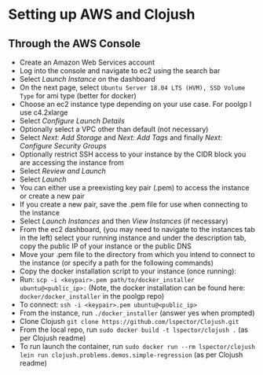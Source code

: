 # Setting up AWS and Clojush

## Through the AWS Console
- Create an Amazon Web Services account
- Log into the console and navigate to ec2 using the search bar
- Select _Launch Instance_ on the dashboard
- On the next page, select `Ubuntu Server 18.04 LTS (HVM), SSD Volume Type` for ami type (better for docker)
- Choose an ec2 instance type depending on your use case.  For poolgp I use c4.2xlarge
- Select _Configure Launch Details_
- Optionally select a VPC other than default (not necessary)
- Select _Next: Add Storage_ and _Next: Add Tags_ and finally _Next: Configure Security Groups_
- Optionally restrict SSH access to your instance by the CIDR block you are accessing the instance from
- Select _Review and Launch_
- Select _Launch_
- You can either use a preexisting key pair (.pem) to access the instance or create a new pair
- If you create a new pair, save the .pem file for use when connecting to the instance
- Select _Launch Instances_ and then _View Instances_ (if necessary)
- From the ec2 dashboard, (you may need to navigate to the instances tab in the left) select your running instance and under the description tab, copy the public IP of your instance or the public DNS
- Move your .pem file to the directory from which you intend to connect to the instance (or specify a path for the following commands)
- Copy the docker installation script to your instance (once running):
- Run: `scp -i <keypair>.pem path/to/docker_installer ubuntu@<public_ip>:` (Note, the docker installation can be found here: `docker/docker_installer` in the poolgp repo)
- To connect: `ssh -i <keypair>.pem ubuntu@<public_ip>`
- From the instance, run `./docker_installer` (answer yes when prompted)
- Clone Clojush `git clone https://github.com/lspector/Clojush.git`
- From the local repo, run `sudo docker build -t lspector/clojush .` (as per Clojush readme)
- To run launch the container, run `sudo docker run --rm lspector/clojush lein run clojush.problems.demos.simple-regression` (as per Clojush readme)

